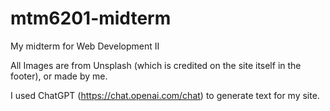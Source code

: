 # mtm6201-midterm
My midterm for Web Development II

All Images are from Unsplash (which is credited on the site itself in the footer), or made by me.

I used ChatGPT (https://chat.openai.com/chat) to generate text for my site.